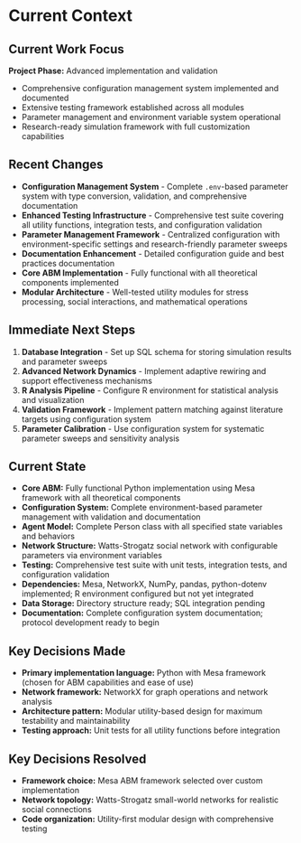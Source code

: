 # Current Context

## Current Work Focus

**Project Phase:** Advanced implementation and validation
- Comprehensive configuration management system implemented and documented
- Extensive testing framework established across all modules
- Parameter management and environment variable system operational
- Research-ready simulation framework with full customization capabilities

## Recent Changes

- **Configuration Management System** - Complete `.env`-based parameter system with type conversion, validation, and comprehensive documentation
- **Enhanced Testing Infrastructure** - Comprehensive test suite covering all utility functions, integration tests, and configuration validation
- **Parameter Management Framework** - Centralized configuration with environment-specific settings and research-friendly parameter sweeps
- **Documentation Enhancement** - Detailed configuration guide and best practices documentation
- **Core ABM Implementation** - Fully functional with all theoretical components implemented
- **Modular Architecture** - Well-tested utility modules for stress processing, social interactions, and mathematical operations

## Immediate Next Steps

1. **Database Integration** - Set up SQL schema for storing simulation results and parameter sweeps
2. **Advanced Network Dynamics** - Implement adaptive rewiring and support effectiveness mechanisms
3. **R Analysis Pipeline** - Configure R environment for statistical analysis and visualization
4. **Validation Framework** - Implement pattern matching against literature targets using configuration system
5. **Parameter Calibration** - Use configuration system for systematic parameter sweeps and sensitivity analysis

## Current State

- **Core ABM:** Fully functional Python implementation using Mesa framework with all theoretical components
- **Configuration System:** Complete environment-based parameter management with validation and documentation
- **Agent Model:** Complete Person class with all specified state variables and behaviors
- **Network Structure:** Watts-Strogatz social network with configurable parameters via environment variables
- **Testing:** Comprehensive test suite with unit tests, integration tests, and configuration validation
- **Dependencies:** Mesa, NetworkX, NumPy, pandas, python-dotenv implemented; R environment configured but not yet integrated
- **Data Storage:** Directory structure ready; SQL integration pending
- **Documentation:** Complete configuration system documentation; protocol development ready to begin

## Key Decisions Made

- **Primary implementation language:** Python with Mesa framework (chosen for ABM capabilities and ease of use)
- **Network framework:** NetworkX for graph operations and network analysis
- **Architecture pattern:** Modular utility-based design for maximum testability and maintainability
- **Testing approach:** Unit tests for all utility functions before integration

## Key Decisions Resolved

- **Framework choice:** Mesa ABM framework selected over custom implementation
- **Network topology:** Watts-Strogatz small-world networks for realistic social connections
- **Code organization:** Utility-first modular design with comprehensive testing